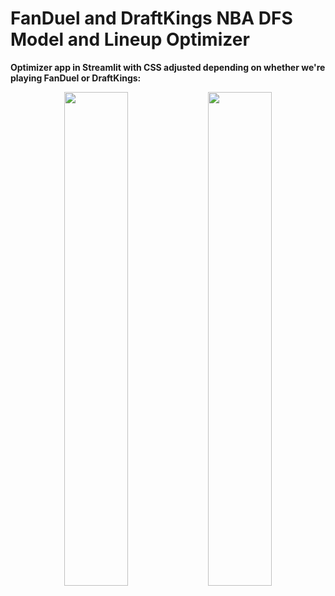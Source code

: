 # FanDuel and DraftKings NBA DFS Model and Lineup Optimizer

**Optimizer app in Streamlit with CSS adjusted depending on whether we're playing FanDuel or DraftKings:**

<p align="center">
  <img src="https://github.com/user-attachments/assets/b46f34b3-30bc-4d9a-ad35-201e3b2a9812" width="45%">
  <img src="https://github.com/user-attachments/assets/58848afe-fa2b-44d0-b032-f37b214e4a46" width="45%">
</p>


